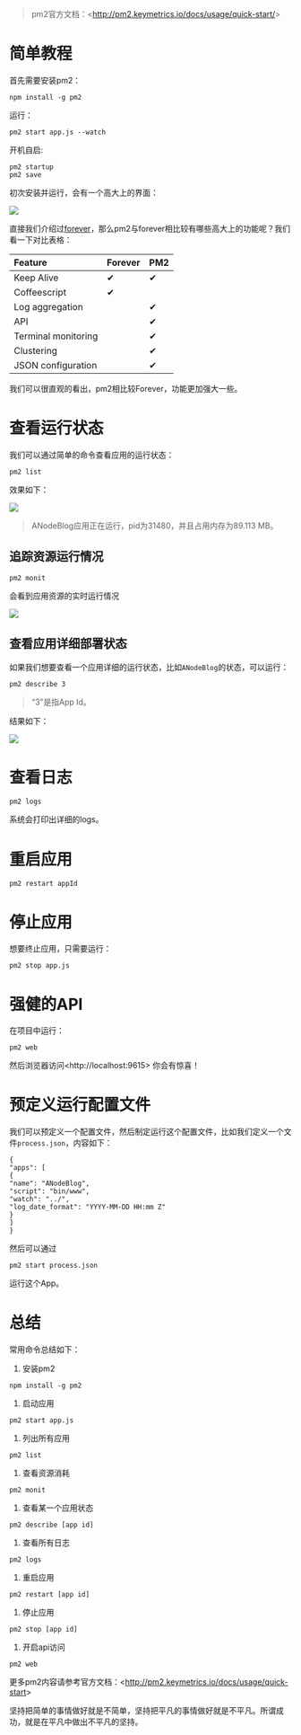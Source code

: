 > pm2官方文档：&lt;http://pm2.keymetrics.io/docs/usage/quick-start/&gt;

# 简单教程

首先需要安装pm2：

```
npm install -g pm2

```

运行：

```
pm2 start app.js --watch

```

开机自启:

```
pm2 startup
pm2 save

```

初次安装并运行，会有一个高大上的界面：

![](http://upload-images.jianshu.io/upload_images/31920-a87d9f022b1bad3b.png?imageMogr2/auto-orient/strip%7CimageView2/2/w/1240)

直接我们介绍过[forever](http://www.jianshu.com/p/82a64aee0710)，那么pm2与forever相比较有哪些高大上的功能呢？我们看一下对比表格：

| Feature | Forever | PM2 |
| :--- | :--- | :--- |
| Keep Alive | ✔ | ✔ |
| Coffeescript | ✔ |  |
| Log aggregation |  | ✔ |
| API |  | ✔ |
| Terminal monitoring |  | ✔ |
| Clustering |  | ✔ |
| JSON configuration |  | ✔ |

我们可以很直观的看出，pm2相比较Forever，功能更加强大一些。

# 查看运行状态

我们可以通过简单的命令查看应用的运行状态：

```
pm2 list

```

效果如下：

![](http://upload-images.jianshu.io/upload_images/31920-460416a1351fa20b.png?imageMogr2/auto-orient/strip%7CimageView2/2/w/1240)

> ANodeBlog应用正在运行，pid为31480，并且占用内存为89.113 MB。

## 追踪资源运行情况

```
pm2 monit

```

会看到应用资源的实时运行情况

![](http://upload-images.jianshu.io/upload_images/31920-d9b61b829f16f467.png?imageMogr2/auto-orient/strip%7CimageView2/2/w/1240)

## 查看应用详细部署状态

如果我们想要查看一个应用详细的运行状态，比如`ANodeBlog`的状态，可以运行：

```
pm2 describe 3

```

> “3”是指App Id。

结果如下：

![](http://upload-images.jianshu.io/upload_images/31920-7d990f92952b28c3.png?imageMogr2/auto-orient/strip%7CimageView2/2/w/1240)

# 查看日志

```
pm2 logs

```

系统会打印出详细的logs。

# 重启应用

```
pm2 restart appId

```

# 停止应用

想要终止应用，只需要运行：

```
pm2 stop app.js

```

# 强健的API

在项目中运行：

```
pm2 web

```

然后浏览器访问&lt;http://localhost:9615&gt; 你会有惊喜！

# 预定义运行配置文件

我们可以预定义一个配置文件，然后制定运行这个配置文件，比如我们定义一个文件`process.json`，内容如下：

```
{
"apps": [
{
"name": "ANodeBlog",
"script": "bin/www",
"watch": "../",
"log_date_format": "YYYY-MM-DD HH:mm Z"
}
]
}

```

然后可以通过

```
pm2 start process.json

```

运行这个App。

# 总结

常用命令总结如下：

1. 安装pm2

```
npm install -g pm2

```

1. 启动应用

```
pm2 start app.js

```

1. 列出所有应用

```
pm2 list

```

1. 查看资源消耗

```
pm2 monit

```

1. 查看某一个应用状态

```
pm2 describe [app id]

```

1. 查看所有日志

```
pm2 logs

```

1. 重启应用

```
pm2 restart [app id]

```

1. 停止应用

```
pm2 stop [app id]

```

1. 开启api访问

```
pm2 web

```

更多pm2内容请参考官方文档：&lt;http://pm2.keymetrics.io/docs/usage/quick-start&gt;

坚持把简单的事情做好就是不简单，坚持把平凡的事情做好就是不平凡。所谓成功，就是在平凡中做出不平凡的坚持。

### 




